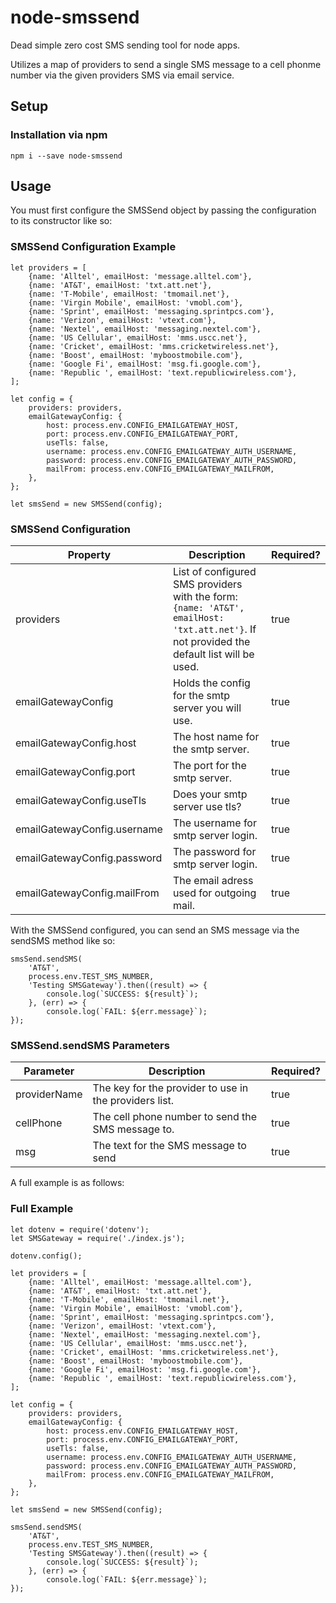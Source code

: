 # node-smssend
Dead simple zero cost SMS sending tool for node apps.  

Utilizes a map of providers to send a single SMS message to a cell phonme number via the given providers SMS via email service.
## Setup
### Installation via npm
```
npm i --save node-smssend
```
## Usage
You must first configure the SMSSend object by passing the configuration to its constructor like so:

### SMSSend Configuration Example
```
let providers = [
    {name: 'Alltel', emailHost: 'message.alltel.com'},
    {name: 'AT&T', emailHost: 'txt.att.net'},
    {name: 'T-Mobile', emailHost: 'tmomail.net'},
    {name: 'Virgin Mobile', emailHost: 'vmobl.com'},
    {name: 'Sprint', emailHost: 'messaging.sprintpcs.com'},
    {name: 'Verizon', emailHost: 'vtext.com'},
    {name: 'Nextel', emailHost: 'messaging.nextel.com'},
    {name: 'US Cellular', emailHost: 'mms.uscc.net'},
    {name: 'Cricket', emailHost: 'mms.cricketwireless.net'},
    {name: 'Boost', emailHost: 'myboostmobile.com'},
    {name: 'Google Fi', emailHost: 'msg.fi.google.com'},
    {name: 'Republic ', emailHost: 'text.republicwireless.com'},
];

let config = {
    providers: providers,
    emailGatewayConfig: {
        host: process.env.CONFIG_EMAILGATEWAY_HOST,
        port: process.env.CONFIG_EMAILGATEWAY_PORT,
        useTls: false,
        username: process.env.CONFIG_EMAILGATEWAY_AUTH_USERNAME,
        password: process.env.CONFIG_EMAILGATEWAY_AUTH_PASSWORD,
        mailFrom: process.env.CONFIG_EMAILGATEWAY_MAILFROM,
    },
};

let smsSend = new SMSSend(config);
```

### SMSSend Configuration
| Property | Description | Required? |
| ---------|-------------|-----------|
| providers | List of configured SMS providers with the form: ``` {name: 'AT&T', emailHost: 'txt.att.net'} ```.  If not provided the default list will be used. |  true |
| emailGatewayConfig | Holds the config for the smtp server you will use. | true |
| emailGatewayConfig.host | The host name for the smtp server. | true |
| emailGatewayConfig.port | The port for the smtp server. | true |
| emailGatewayConfig.useTls | Does your smtp server use tls? | true |
| emailGatewayConfig.username | The username for smtp server login. | true |
| emailGatewayConfig.password | The password for smtp server login. | true |
| emailGatewayConfig.mailFrom | The email adress used for outgoing mail. | true |

With the SMSSend configured, you can send an SMS message via the sendSMS method like so:
```
smsSend.sendSMS(
    'AT&T',
    process.env.TEST_SMS_NUMBER,
    'Testing SMSGateway').then((result) => {
        console.log(`SUCCESS: ${result}`);
    }, (err) => {
        console.log(`FAIL: ${err.message}`);
});
```

### SMSSend.sendSMS Parameters
| Parameter | Description | Required? |
| ----------|-------------|-----------|
| providerName | The key for the provider to use in the providers list. | true |
| cellPhone | The cell phone number to send the SMS message to. | true |
| msg | The text for the SMS message to send | true |

A full example is as follows:

### Full Example
```
let dotenv = require('dotenv');
let SMSGateway = require('./index.js');

dotenv.config();

let providers = [
    {name: 'Alltel', emailHost: 'message.alltel.com'},
    {name: 'AT&T', emailHost: 'txt.att.net'},
    {name: 'T-Mobile', emailHost: 'tmomail.net'},
    {name: 'Virgin Mobile', emailHost: 'vmobl.com'},
    {name: 'Sprint', emailHost: 'messaging.sprintpcs.com'},
    {name: 'Verizon', emailHost: 'vtext.com'},
    {name: 'Nextel', emailHost: 'messaging.nextel.com'},
    {name: 'US Cellular', emailHost: 'mms.uscc.net'},
    {name: 'Cricket', emailHost: 'mms.cricketwireless.net'},
    {name: 'Boost', emailHost: 'myboostmobile.com'},
    {name: 'Google Fi', emailHost: 'msg.fi.google.com'},
    {name: 'Republic ', emailHost: 'text.republicwireless.com'},
];

let config = {
    providers: providers,
    emailGatewayConfig: {
        host: process.env.CONFIG_EMAILGATEWAY_HOST,
        port: process.env.CONFIG_EMAILGATEWAY_PORT,
        useTls: false,
        username: process.env.CONFIG_EMAILGATEWAY_AUTH_USERNAME,
        password: process.env.CONFIG_EMAILGATEWAY_AUTH_PASSWORD,
        mailFrom: process.env.CONFIG_EMAILGATEWAY_MAILFROM,
    },
};

let smsSend = new SMSSend(config);

smsSend.sendSMS(
    'AT&T',
    process.env.TEST_SMS_NUMBER,
    'Testing SMSGateway').then((result) => {
        console.log(`SUCCESS: ${result}`);
    }, (err) => {
        console.log(`FAIL: ${err.message}`);
});
```